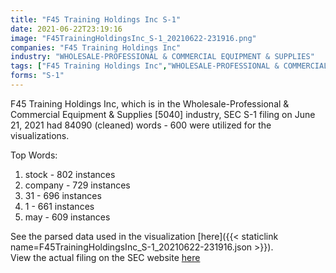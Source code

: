 ```yaml
---
title: "F45 Training Holdings Inc S-1"
date: 2021-06-22T23:19:16
image: "F45TrainingHoldingsInc_S-1_20210622-231916.png"
companies: "F45 Training Holdings Inc"
industry: "WHOLESALE-PROFESSIONAL & COMMERCIAL EQUIPMENT & SUPPLIES"
tags: ["F45 Training Holdings Inc","WHOLESALE-PROFESSIONAL & COMMERCIAL EQUIPMENT & SUPPLIES","06-21-2021","S-1"]
forms: "S-1"
---
```

F45 Training Holdings Inc, which is in the Wholesale-Professional & Commercial Equipment & Supplies [5040] industry, SEC S-1 filing on June 21, 2021 had 84090 (cleaned) words - 600 were utilized for the visualizations.

Top Words:
1. stock - 802 instances
2. company - 729 instances
3. 31 - 696 instances
4. 1 - 661 instances
5. may - 609 instances


See the parsed data used in the visualization [here]({{< staticlink name=F45TrainingHoldingsInc_S-1_20210622-231916.json >}}).  
View the actual filing on the SEC website [here](https://www.sec.gov/Archives/edgar/data/1788717/0001193125-21-194050.txt)